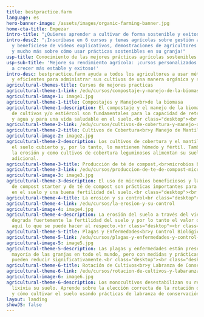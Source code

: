 ```yaml
---
title: bestpractice.farm
language: es
hero-banner-image: /assets/images/organic-farming-banner.jpg
home-cta-title: Empezar
intro-title: "¿Quieres aprender a cultivar de forma sostenible y exitosa?"
intro-desc2: "¡Inscríbase en 6 cursos y temas agrícolas sobre gestión agrícola sostenible
  y benefíciese de videos explicativos, demostraciones de agricultores reales, pósteres
  y mucho más sobre cómo usar prácticas sostenibles en su granja!"
usp-title: Conocimiento de las mejores prácticas agrícolas sostenibles.
usp-sub-title: 'Mejore su rendimiento agrícola: ¡cursos personalizados para ayudarlo
  a crecer más estable y exitoso!'
intro-desc: bestpractice.farm ayuda a todos los agricultores a usar métodos efectivos
  y eficientes para administrar sus cultivos de una manera orgánica y sostenible.
agricultural-themes-title: Cursos de mejores practicas
agricultural-theme-1-link: /edu/cursos/compostaje-y-manejo-de-la-biomasa
agricultural-image-1: image1.jpg
agricultural-theme-1-title: Compostajes y Manejo<br>de la biomasa
agricultural-theme-1-description: El compostaje y el manejo de la biomasa de residuos
  de cultivos y/o estiércol son fundamentales para la capacidad de retención de nutrientes
  y agua y para una vida saludable en el suelo.<br class="desktop"><br class="desktop">
agricultural-theme-2-link: /edu/cursos/cultivos-de-cobertura-y-manejo-de-mantillo
agricultural-theme-2-title: Cultivos de Cobertura<br>y Manejo de Mantillo
agricultural-image-2: image2.jpg
agricultural-theme-2-description: Los cultivos de cobertura y el mantillo mantienen
  el suelo cubierto y, por lo tanto, lo mantienen húmedo y fértil. También evitan
  la erosión y como cultivos de cobertura leguminosos alimentan su suelo con nitrógeno
  adicional.
agricultural-theme-3-title: Producción de té de compost,<br>microbios beneficiosos
agricultural-theme-3-link: /edu/cursos/produccion-de-te-de-compost-microbios-beneficiosos
agricultural-image-3: image3.jpg
agricultural-theme-3-description: El uso de microbios beneficiosos y la producción
  de compost starter y de té de compost son prácticas importantes para una vida saludable
  en el suelo y una buena fertilidad del suelo.<br class="desktop"><br class="desktop">
agricultural-theme-4-title: La erosión y su control<br class="desktop"><br class="desktop">
agricultural-theme-4-link: /edu/cursos/la-erosion-y-su-control
agricultural-image-4: image4.jpg
agricultural-theme-4-description: La erosión del suelo a través del viento o el agua
  degrada fuertemente la fertilidad del suelo y por lo tanto el valor del suelo. Aprende
  aquí lo que se puede hacer al respecto.<br class="desktop"><br class="desktop">
agricultural-theme-5-title: Plagas y Enfermedades<br>y Control Biológico
agricultural-theme-5-link: /edu/cursos/plagas-y-enfermedades-y-control-biologico
agricultural-image-5: image5.jpg
agricultural-theme-5-description: Las plagas y enfermedades están presentes en la
  mayoría de las granjas en todo el mundo, pero con medidas y prácticas simples se
  pueden reducir significativamente.<br class="desktop"><br class="desktop">
agricultural-theme-6-title: Rotación de Cultivos<br>y Labranza de Conservación
agricultural-theme-6-link: /edu/cursos/rotacion-de-cultivos-y-labaranza-de-conservacion
agricultural-image-6: image6.jpg
agricultural-theme-6-description: Los monocultivos desestabilizan su rendimiento y
  lixivia su suelo. Aprende sobre la elección correcta de la rotación de cultivos
  y cómo cultivar el suelo usando prácticas de labranza de conservación.
layout: landing
showJS: false
---
```


